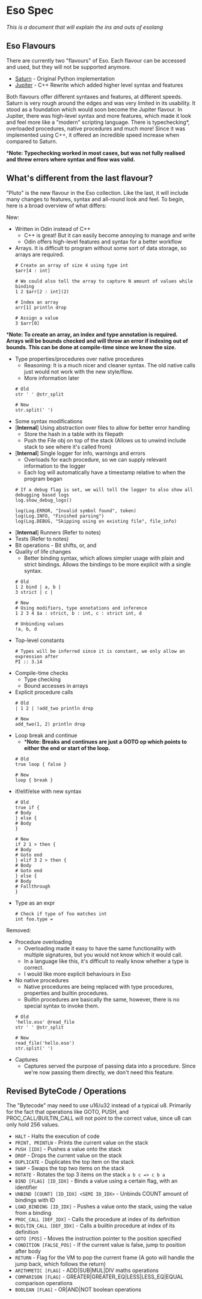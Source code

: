 # Eso Spec
*This is a document that will explain the ins and outs of esolang*

## Eso Flavours
There are currently two "flavours" of Eso. Each flavour can be accessed and used, but they will not be supported anymore.
* [Saturn](https://github.com/Caleb-o/esolang/tree/saturn) - Original Python implementation
* [Jupiter](https://github.com/Caleb-o/esolang/tree/jupiter) - C++ Rewrite which added higher level syntax and features

Both flavours offer different syntaxes and features, at different speeds. Saturn is very rough around the edges and was very limited in its usability. It stood as a foundation which would soon become the Jupiter flavour. In Jupiter, there was high-level syntax and more features, which made it look and feel more like a "modern" scripting language. There is typechecking*, overloaded procedures, native procedures and much more! Since it was implemented using C++, it offered an incredible speed increase when compared to Saturn.

***Note: Typechecking worked in most cases, but was not fully realised and threw errors where syntax and flow was valid.**

## What's different from the last flavour?
"Pluto" is the new flavour in the Eso collection. Like the last, it will include many changes to features, syntax and all-round look and feel. To begin, here is a broad overview of what differs:

New:
* Written in Odin instead of C++
	* C++ is great! But it can easily become annoying to manage and write
	* Odin offers high-level features and syntax for a better workflow
* Arrays. It is difficult to program without some sort of data storage, so arrays are required.
	```
	# Create an array of size 4 using type int
	$arr[4 : int]

	# We could also tell the array to capture N amount of values while binding
	1 2 $arr[2 : int](2)

	# Index an array
	arr[1] println drop

	# Assign a value
	3 $arr[0]
	```
***Note: To create an array, an index and type annotation is required. Arrays will be bounds checked and will throw an error if indexing out of bounds. This can be done at compile-time since we know the size.**

* Type properties/procedures over native procedures
	* Reasoning: It is a much nicer and cleaner syntax. The old native calls just would not work with the new style/flow.
	* More information later
	```
	# Old
	str ' ' @str_split

	# New
	str.split(' ')
	```
* Some syntax modifications
* [**Internal**] Using abstraction over files to allow for better error handling
	* Store the hash in a table with its filepath
	* Push the File obj on top of the stack (Allows us to unwind include stack to see where it's called from)
* [**Internal**] Single logger for info, warnings and errors
	* Overloads for each procedure, so we can supply relevant information to the logger
	* Each log will automatically have a timestamp relative to when the program began
	```
	# If a debug flag is set, we will tell the logger to also show all debugging based logs
	log.show_debug_logs()

	log(Log.ERROR, "Invalid symbol found", token)
	log(Log.INFO, "Finished parsing")
	log(Log.DEBUG, "Skipping using on existing file", file_info)
	```
* [**Internal**] Runners (Refer to notes)
* Tests (Refer to notes)
* Bit operations - Bit shifts, or, and
* Quality of life changes
	* Better binding syntax, which allows simpler usage with plain and strict bindings. Allows the bindings to be more explicit with a single syntax.
	```
	# Old
	1 2 bind | a, b |
	3 strict | c |

	# New
	# Using modifiers, type annotations and inference
	1 2 3 4 $a : strict, b : int, c : strict int, d

	# Unbinding values
	!a, b, d
	```
* Top-level constants
	```
	# Types will be inferred since it is constant, we only allow an expression after
	PI :: 3.14
	```
* Compile-time checks
	* Type checking
	* Bound accesses in arrays
* Explicit procedure calls
	```
	# Old
	| 1 2 | !add_two println drop

	# New
	add_two(1, 2) println drop
	```
* Loop break and continue
	* ***Note: Breaks and continues are just a GOTO op which points to either the end or start of the loop.**
	```
	# Old
	true loop { false }

	# New
	loop { break }
	```
* if/elif/else with new syntax
	```
	# Old
	true if {
	# Body
	} else {
	# Body
	}

	# New
	if 2 1 > then {
	# Body
	# Goto end
	} elif 3 2 > then {
	# Body
	# Goto end
	} else {
	# Body
	# Fallthrough
	}
	```
* Type as an expr
	```
	# Check if type of foo matches int
	int foo.type =
	```

Removed:
* Procedure overloading
	* Overloading made it easy to have the same functionality with multiple signatures, but you would not know which it would call.
	* In a language like this, it's difficult to really know whether a type is correct.
	* I would like more explicit behaviours in Eso
* No native procedures
	* Native procedures are being replaced with type procedures, properties and builtin procedures.
	* Builtin procedures are basically the same, however, there is no special syntax to invoke them.
	```
	# Old
	'hello.eso' @read_file
	str ' ' @str_split

	# New
	read_file('hello.eso')
	str.split(' ')
	```
* Captures
	* Captures served the purpose of passing data into a procedure. Since we're now passing them directly, we don't need this feature.


## Revised ByteCode / Operations
The "Bytecode" may need to use u16/u32 instead of a typical u8. Primarily for the fact that operations like GOTO, PUSH, and PROC_CALL/BUILTIN_CALL will not point to the correct value, since u8 can only hold 256 values.

* `HALT`					- Halts the execution of code
* `PRINT, PRINTLN`			- Prints the current value on the stack
* `PUSH [IDX]`				- Pushes a value onto the stack
* `DROP`					- Drops the current value on the stack
* `DUPLICATE`				- Duplicates the top item on the stack
* `SWAP`					- Swaps the top two items on the stack
* `ROTATE`					- Rotates the top 3 items on the stack `a b c => c b a`
* `BIND [FLAG] [ID_IDX]`	- Binds a value using a certain flag, with an identifier
* `UNBIND [COUNT] [ID_IDX] <SEMI ID_IDX>` - Unbinds COUNT amount of bindings with ID
* `LOAD_BINDING [ID_IDX]`	- Pushes a value onto the stack, using the value from a binding
* `PROC_CALL [DEF_IDX]`		- Calls the procedure at index of its definition
* `BUILTIN_CALL [DEF_IDX]`	- Calls a builtin procedure at index of its definition
* `GOTO [POS]`				- Moves the instruction pointer to the position specified
* `CONDITION [FALSE_POS]` 	- If the current value is false, jump to position after body
* `RETURN`					- Flag for the VM to pop the current frame (A goto will handle the jump back, which follows the return)
* `ARITHMETIC [FLAG]`		- ADD|SUB|MUL|DIV maths operations
* `COMPARISON [FLAG]`		- GREATER|GREATER_EQ|LESS|LESS_EQ|EQUAL comparison operations
* `BOOLEAN [FLAG]`			- OR|AND|NOT boolean operations